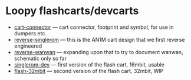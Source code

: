 # Loopy flashcarts/devcarts

* [cart-connector](cart-connector/) — cart connector, footprint and symbol, for use in dumpers etc.
* [reverse-singlerom](reverse-singlerom/) — this is the AN1M cart design that we first reverse engineered
* [reverse-wanwan](reverse-wanwan/) — expanding upon that to try to document wanwan, schematic only so far
* [singlerom-dev](singlerom-dev/) — first version of the flash cart, 16mbit, usable
* [flash-32mbit](flash-32mbit/) — second version of the flash cart, 32mbit, WIP
